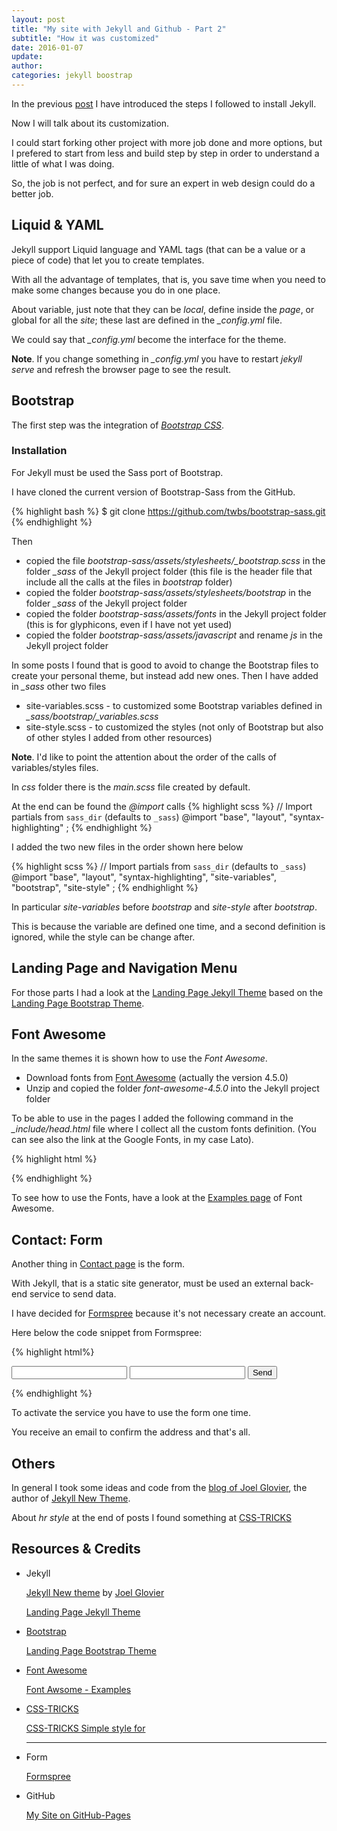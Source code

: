 ```yaml
---
layout: post
title: "My site with Jekyll and Github - Part 2"
subtitle: "How it was customized"
date: 2016-01-07
update:
author:
categories: jekyll boostrap
---
```


In the previous [post](2016-01-06-my-site-jekyll-github.html) I have introduced the steps I followed to install Jekyll.

Now I will talk about its customization.

I could start forking other project with more job done and more options, but I prefered to start from less and build step by step in order to understand
a little of what I was doing.

So, the job is not perfect, and for sure an expert in web design could do a better job.

## Liquid & YAML

Jekyll support Liquid language and YAML tags (that can be a value or a piece of code) that let you to create templates.

With all the advantage of templates, that is, you save time when you need to make some changes because you do in one place.

About variable, just note that they can be *local*, define inside the *page*, or global for all the *site*; these last are defined in the *_config.yml* file.

We could say that *_config.yml* become the interface for the theme.

**Note**. If you change something in *_config.yml* you have to restart *jekyll serve* and refresh the browser page to see the result.

## Bootstrap

The first step was the integration of *[Bootstrap CSS][bootstrap-site]*.

### Installation

For Jekyll must be used the Sass port of Bootstrap.

I have cloned the current version of Bootstrap-Sass from the GitHub.

{% highlight bash %}
$ git clone https://github.com/twbs/bootstrap-sass.git
{% endhighlight %}

Then

* copied the file *bootstrap-sass/assets/stylesheets/_bootstrap.scss* in the folder *_sass* of the Jekyll project folder
(this file is the header file that include all the calls at the files in *bootstrap* folder)
* copied the folder *bootstrap-sass/assets/stylesheets/bootstrap* in the folder *_sass* of the Jekyll project folder
* copied the folder *bootstrap-sass/assets/fonts* in the Jekyll project folder (this is for glyphicons, even if I have not yet used)
* copied the folder *bootstrap-sass/assets/javascript* and rename *js* in the Jekyll project folder

In some posts I found that is good to avoid to change the Bootstrap files to create your personal theme, but instead add new ones.
Then I have added in *_sass* other two files

* site-variables.scss - to customized some Bootstrap variables defined in *_sass/bootstrap/_variables.scss*
* site-style.scss - to customized the styles (not only of Bootstrap but also of other styles I added from other resources)

**Note**. I'd like to point the attention about the order of the calls of variables/styles files.

In *css* folder there is the *main.scss* file created by default.

At the end can be found the *@import* calls
{% highlight scss %}
// Import partials from `sass_dir` (defaults to `_sass`)
@import
        "base",
        "layout",
        "syntax-highlighting"
;
{% endhighlight %}

I added the two new files in the order shown here below

{% highlight scss %}
// Import partials from `sass_dir` (defaults to `_sass`)
@import "base",
        "layout",
        "syntax-highlighting",
        "site-variables",
        "bootstrap",
        "site-style"
;
{% endhighlight %}

In particular *site-variables* before *bootstrap* and *site-style* after *bootstrap*.

This is because the variable are defined one time, and a second definition is ignored,
while the style can be change after.

## Landing Page and Navigation Menu

For those parts I had a look at the [Landing Page Jekyll Theme][landing-page-jekyll] based on the
[Landing Page Bootstrap Theme][landing-page-bootstrap].

## Font Awesome

In the same themes it is shown how to use the *Font Awesome*.

* Download fonts from [Font Awesome][font-awesome-site] (actually the version 4.5.0)
* Unzip and copied the folder *font-awesome-4.5.0* into the Jekyll project folder

To be able to use in the pages I added the following command in the *_include/head.html* file where I collect all the custom fonts definition.
(You can see also the link at the Google Fonts, in my case Lato).

{% highlight html %}
<!-- Custom Fonts -->
<link href="font-awesome-4.5.0/css/font-awesome.min.css" rel="stylesheet" type="text/css">
<link href='http://fonts.googleapis.com/css?family=Lato' rel='stylesheet' type='text/css'>
{% endhighlight %}

To see how to use the Fonts, have a look at the [Examples page][font-awesome-examples] of Font Awesome.

## Contact: Form

Another thing in [Contact page](contact.html) is the form.

With Jekyll, that is a static site generator, must be used an external back-end service to send data.

I have decided for [Formspree][formspree-site] because it's not necessary create an account.

Here below the code snippet from Formspree:

{% highlight html%}
<form action="//formspree.io/your@email.com"
      method="POST">
    <input type="text" name="name">
    <input type="email" name="_replyto">
    <input type="submit" value="Send">
</form>
{% endhighlight %}

To activate the service you have to use the form one time.

You receive an email to confirm the address and that's all.

## Others

In general I took some ideas and code from the [blog of Joel Glovier][joel-glovier], the author of [Jekyll New Theme][jekyll-new-theme].

About *hr style* at the end of posts I found something at [CSS-TRICKS][css-tricks-hr]


## Resources & Credits

* Jekyll

  [Jekyll New theme][jekyll-new-theme] by [Joel Glovier][joel-glovier]

  [jekyll-new-theme]:https://github.com/jglovier/jekyll-new

  [joel-glovier]: http://joelglovier.com/

  [Landing Page Jekyll Theme][landing-page-jekyll]

  [landing-page-jekyll]: https://github.com/swcool/landing-page-theme

* [Bootstrap][bootstrap-site]

  [bootstrap-site]:http://getbootstrap.com/

  [Landing Page Bootstrap Theme][landing-page-bootstrap]

  [landing-page-bootstrap]: https://github.com/BlackrockDigital/startbootstrap-landing-page

* [Font Awesome][font-awesome-site]

  [font-awesome-site]: http://fontawesome.io/

  [Font Awsome - Examples][font-awesome-examples]

  [font-awesome-examples]: http://fontawesome.io/examples/

* [CSS-TRICKS][css-tricks]

  [css-tricks]: https://css-tricks.com/

  [CSS-TRICKS Simple style for <hr> ][css-tricks-hr]

  [css-tricks-hr]: https://css-tricks.com/examples/hrs/

* Form

  [Formspree][formspree-site]

  [formspree-site]: https://formspree.io/

* GitHub

  [My Site on GitHub-Pages][my-site-gh]

  [my-site-gh]:https://github.com/mzonta/mzonta.github.io.git
